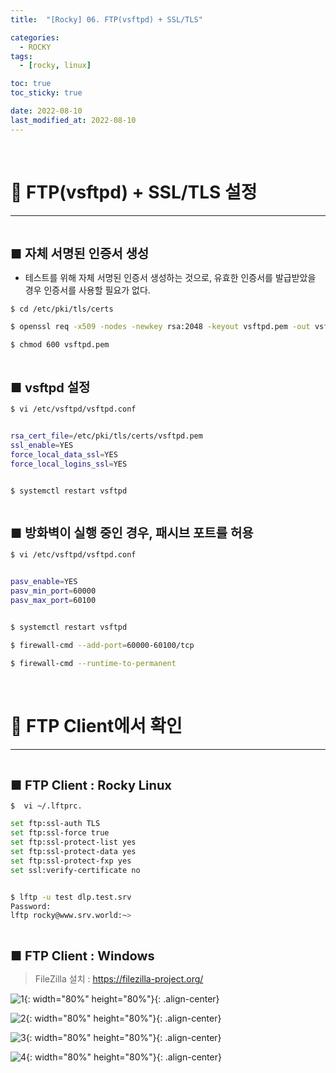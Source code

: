 ```yaml
---
title:  "[Rocky] 06. FTP(vsftpd) + SSL/TLS" 

categories:
  - ROCKY
tags:
  - [rocky, linux]

toc: true
toc_sticky: true

date: 2022-08-10
last_modified_at: 2022-08-10
---
```

<br>

# 🔔 FTP(vsftpd) + SSL/TLS 설정
---

<style>
table {
    font-size: 12pt;
}
table th:first-of-type {
    width: 5%;
}
table th:nth-of-type(2) {
    width: 15%;
}
table th:nth-of-type(3) {
    width: 50%;
}
table th:nth-of-type(4) {
    width: 30%;
}
big {
    font-size: 15pt;
}
</style>

<br>

<big> **■ 자체 서명된 인증서 생성** </big>

+ 테스트를 위해 자체 서명된 인증서 생성하는 것으로, 유효한 인증서를 발급받았을 경우 인증서를 사용할 필요가 없다.

```bash
$ cd /etc/pki/tls/certs

$ openssl req -x509 -nodes -newkey rsa:2048 -keyout vsftpd.pem -out vsftpd.pem -days 3650

$ chmod 600 vsftpd.pem
```

<br>

<big> **■ vsftpd 설정** </big>

```bash
$ vi /etc/vsftpd/vsftpd.conf


rsa_cert_file=/etc/pki/tls/certs/vsftpd.pem
ssl_enable=YES
force_local_data_ssl=YES
force_local_logins_ssl=YES


$ systemctl restart vsftpd
```

<br>

<big> **■ 방화벽이 실행 중인 경우, 패시브 포트를 허용** </big>

```bash
$ vi /etc/vsftpd/vsftpd.conf


pasv_enable=YES
pasv_min_port=60000
pasv_max_port=60100


$ systemctl restart vsftpd

$ firewall-cmd --add-port=60000-60100/tcp

$ firewall-cmd --runtime-to-permanent
```

<br>

# 🔔 FTP Client에서 확인
---

<br>

<big> **■ FTP Client : Rocky Linux** </big>

```bash
$  vi ~/.lftprc.

set ftp:ssl-auth TLS
set ftp:ssl-force true
set ftp:ssl-protect-list yes
set ftp:ssl-protect-data yes
set ftp:ssl-protect-fxp yes
set ssl:verify-certificate no


$ lftp -u test dlp.test.srv
Password:
lftp rocky@www.srv.world:~>
```

<br>

<big> **■ FTP Client : Windows** </big>

> FileZilla 설치 : <https://filezilla-project.org/>

![1](https://user-images.githubusercontent.com/42735894/232573941-1c51d67c-7218-413b-bd09-91ddef33a14a.png){: width="80%" height="80%"}{: .align-center}

![2](https://user-images.githubusercontent.com/42735894/232573953-4c2c49b0-82b6-4711-bf20-491c71e66cef.PNG){: width="80%" height="80%"}{: .align-center}

![3](https://user-images.githubusercontent.com/42735894/232573961-87bd8e6e-99ab-4f37-9933-37c501d049d7.PNG){: width="80%" height="80%"}{: .align-center}

![4](https://user-images.githubusercontent.com/42735894/232573974-c0e2a539-0aaf-4b96-a060-f682bda7bc08.PNG){: width="80%" height="80%"}{: .align-center}
